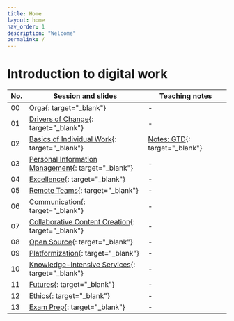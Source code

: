 ```yaml
---
title: Home
layout: home
nav_order: 1
description: "Welcome"
permalink: /
---
```


# Introduction to digital work

| No. | Session and slides | Teaching notes |
|-----|--------------------|----------------|
| 00  | [Orga](output/00-orga.html){: target="_blank"} | - |
| 01  | [Drivers of Change](output/01-drivers-of-change.html){: target="_blank"} | - |
| 02  | [Basics of Individual Work](output/02-basics-of-individual-work.html){: target="_blank"} | [Notes: GTD](output/teaching_notes/02_gtd.html){: target="_blank"} |
| 03  | [Personal Information Management](output/03-personal-information-management.html){: target="_blank"} | - |
| 04  | [Excellence](output/04-excellence.html){: target="_blank"} | - |
| 05  | [Remote Teams](output/05-remote-teams.html){: target="_blank"} | - |
| 06  | [Communication](output/06-communication.html){: target="_blank"} | - |
| 07  | [Collaborative Content Creation](output/07-collaborative-content-creation.html){: target="_blank"} | - |
| 08  | [Open Source](output/08-open-source.html){: target="_blank"} | - |
| 09  | [Platformization](output/09-platformization.html){: target="_blank"} | - |
| 10  | [Knowledge-Intensive Services](output/10-knowledge-intensive-services.html){: target="_blank"} | - |
| 11  | [Futures](output/11-futures.html){: target="_blank"} | - |
| 12  | [Ethics](output/12-ethics.html){: target="_blank"} | - |
| 13  | [Exam Prep](output/13-exam-prep.html){: target="_blank"} | - |

<!-- 

## Instructor

<img src="assets/gerit_wagner.jpg" alt="Gerit Wagner (Foto: Tim Kipphan)" style="height: 220px; float: left; padding-right: 10px;">

**Gerit Wagner**  
*Assistant Professor of Information Systems*  
*Otto-Friedrich Universität Bamberg*

My name is Gerit Wagner, and I am your instructor. I enjoy coding, solving programming puzzles, and building tools that are useful for others. In this project, you can contribute to one of my most significant packages: [CoLRev](https://github.com/CoLRev-Environment/colrev). 

<br style="clear:both">

You can read more about my work [here](docs/instructor.html).


slides
resources and links
instructor

TBD: include a picture?
TODO : make group fotos and publish

objectives: mention tools and open synthesis?
-->
